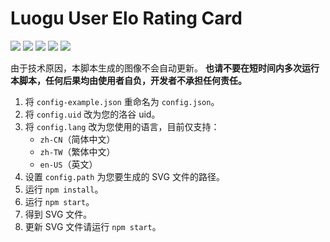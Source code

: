 # Luogu User Elo Rating Card

![](https://img.shields.io/github/last-commit/hjl2011/luogu-user-elo-rating-card?logo=github&style=flat-square)
![](https://img.shields.io/github/stars/hjl2011/luogu-user-elo-rating-card?logo=github&style=flat-square)
![](https://img.shields.io/github/languages/code-size/hjl2011/luogu-user-elo-rating-card?logo=github&style=flat-square)
![](https://img.shields.io/github/package-json/v/hjl2011/luogu-user-elo-rating-card?style=flat-square)
![](https://img.shields.io/github/license/hjl2011/luogu-user-elo-rating-card?style=flat-square)

由于技术原因，本脚本生成的图像不会自动更新。
**也请不要在短时间内多次运行本脚本，任何后果均由使用者自负，开发者不承担任何责任。**

1. 将 `config-example.json` 重命名为 `config.json`。
2. 将 `config.uid` 改为您的洛谷 uid。
3. 将 `config.lang` 改为您使用的语言，目前仅支持：
   - `zh-CN`（简体中文）
   - `zh-TW`（繁体中文）
   - `en-US`（英文）
4. 设置 `config.path` 为您要生成的 SVG 文件的路径。
5. 运行 `npm install`。
6. 运行 `npm start`。
7. 得到 SVG 文件。
8. 更新 SVG 文件请运行 `npm start`。